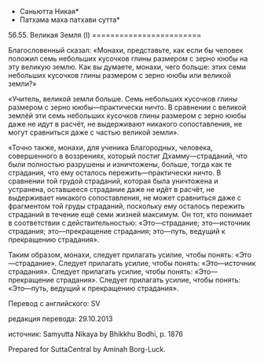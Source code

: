 * Саньютта Никая*
* Патхама маха патхави сутта*

56\.55\. Великая Земля \(I\)
\=\=\=\=\=\=\=\=\=\=\=\=\=\=\=\=\=\=\=\=\=\=\=\=

Благословенный сказал: «Монахи, представьте, как если бы человек положил семь небольших кусочков глины размером с зерно ююбы на эту великую землю\. Как вы думаете, монахи, чего больше: этих семи небольших кусочков глины размером с зерно ююбы или великой земли?»

«Учитель, великой земли больше\. Семь небольших кусочков глины размером с зерно ююбы—практически ничто\. В сравнении с великой землёй эти семь небольших кусочков глины размером с зерно ююбы даже не идут в расчёт, не выдерживают никакого сопоставления, не могут сравниться даже с частью великой земли»\.

«Точно также, монахи, для ученика Благородных, человека, совершенного в воззрениях, который постиг Дхамму—страданий, что были полностью разрушены и изничтожены, больше, тогда как те страдания, что ему осталось пережить—практически ничто\. В сравнении той грудой страданий, которая была уничтожена и устранена, оставшееся страдание даже не идёт в расчёт, не выдерживает никакого сопоставления, не может сравниться даже с фрагментом той груды страданий, поскольку ему осталось пережить страданий в течение ещё семи жизней максимум\. Он тот, кто понимает в соответствии с действительностью: «Это—страдание; это—источник страдания; это—прекращение страдания; это—путь, ведущий к прекращению страдания»\.

Таким образом, монахи, следует прилагать усилие, чтобы понять: «Это—страдание»\. Следует прилагать усилие, чтобы понять: «Это—источник страдания»\. Следует прилагать усилие, чтобы понять: «Это—прекращение страдания»\. Следует прилагать усилие, чтобы понять: «Это—путь, ведущий к прекращению страдания»\.

Перевод с английского: SV

редакция перевода: 29\.10\.2013

источник: Samyutta Nikaya by Bhikkhu Bodhi, p\. 1876

Prepared for SuttaCentral by Aminah Borg\-Luck\.
